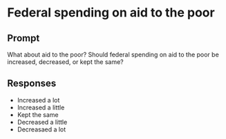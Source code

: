 # Federal spending on aid to the poor

## Prompt
What about aid to the poor? Should federal spending on aid to
the poor be increased, decreased, or kept the same?

## Responses
- Increased a lot
- Increased a little
- Kept the same
- Decreased a little
- Decreasaed a lot
